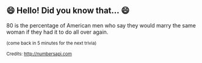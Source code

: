 ## 😄 Hello! Did you know that... 😄
80 is the percentage of American men who say they would marry the same woman if they had it to do all over again.

<sup>(come back in 5 minutes for the next trivia)</sup>


<sup>Credits: http://numbersapi.com</sup>
